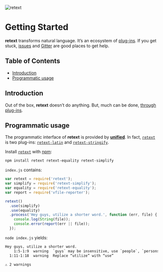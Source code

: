 ![retext][logo]

# Getting Started

**retext** transforms natural language.  It’s an ecosystem of
[plug-ins][plugins].  If you get stuck, [issues][] and [Gitter][] are
good places to get help.

## Table of Contents

*   [Introduction](#introduction)
*   [Programmatic usage](#programmatic-usage)

## Introduction

Out of the box, **retext** doesn’t do anything.  But, much can be
done, [through plug-ins][plugins].

## Programmatic usage

The programmatic interface of **retext** is provided by
[**unified**][unified].  In fact, [`retext`][api] is two plug-ins:
[`retext-latin`][latin] and [`retext-stringify`][stringify].

Install [`retext`][api] with [npm][]:

```bash
npm install retext retext-equality retext-simplify
```

`index.js` contains:

```js
var retext = require('retext');
var simplify = require('retext-simplify');
var equality = require('retext-equality');
var report = require('vfile-reporter');

retext()
  .use(simplify)
  .use(equality)
  .process('Hey guys, utilize a shorter word.', function (err, file) {
    console.log(String(file));
    console.error(report(err || file));
  });
```

`node index.js` yields:

```txt
Hey guys, utilize a shorter word.
    1:5-1:9  warning  `guys` may be insensitive, use `people`, `persons`, `folks` instead  gals-men  retext-equality
  1:11-1:18  warning  Replace “utilize” with “use”                                         utilize   retext-simplify

⚠ 2 warnings
```

<!-- Definitions -->

[logo]: https://cdn.rawgit.com/wooorm/retext/9845a25/logo.svg

[issues]: https://github.com/wooorm/retext/issues

[gitter]: https://gitter.im/wooorm/retext

[npm]: https://docs.npmjs.com/cli/install

[api]: https://github.com/wooorm/retext/tree/master/packages/retext

[plugins]: https://github.com/wooorm/retext/tree/master/doc/plugins.md

[unified]: https://github.com/unifiedjs/unified

[latin]: https://github.com/wooorm/retext/tree/master/packages/retext-latin

[stringify]: https://github.com/wooorm/retext/tree/master/packages/retext-stringify
